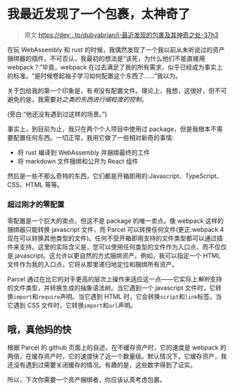 # 我最近发现了一个包裹，太神奇了

> 原文:[https://dev . to/dubyabrian/I-最近发现的包裹及其神奇之处-37h3](https://dev.to/dubyabrian/i-recently-discovered-parcel-and-its-amazing-37h3)

在玩 WebAssembly 和 rust 的时候，我偶然发现了一个我以前从未听说过的资产捆绑器的插件。不可否认，我最初的想法是“该死，为什么他们不能直接用 webpack？”毕竟，webpack 在过去满足了我的所有需求，似乎已经成为事实上的标准。“是时候卷起袖子学习如何配置这个东西了……”我以为。

关于[包](https://github.com/parcel-bundler/parcel)给我的第一个印象是，有*有*没有配置文件。理论上，我想，这很好，但不可避免的是，我需要对*之类的东西进行细粒度的控制。*

(旁白:“他还没有遇到过这样的场景。”)

事实上，到目前为止，我只在两个个人项目中使用过 package，但是我根本不需要配置任何东西。一切正常，我用它做了一些相对新奇的事情:

*   将 rust 编译到 WebAssembly 并捆绑最终的工件
*   将 markdown 文件捆绑和公开为 React 组件

然后是一些不那么奇特的东西，它们都是开箱即用的:Javascript、TypeScript、CSS、HTML 等等。

### [](#more-than-just-zero-configuration)超过刚才的零配置

零配置是一个巨大的卖点，但这不是 package 的唯一卖点。像 webpack 这样的捆绑器只能转换 javascript 文件，而 Parcel 可以转换任何文件(更正:webpack 4 现在可以转换其他类型的文件)。任何不受开箱即用支持的文件类型都可以通过插件来支持。这里的实际含义是，您可以使用任何类型的文件作为入口点，而不仅仅是 javascript。这允许以更自然的方式捆绑资产。例如，我可以指定一个 HTML 文件作为我的入口点，它将从那里递归地定位和捆绑所有资产。

Parcel 通过在比它的对手更高的层次上操作来适应这一点——它实际上*解析*支持的文件类型，并转换生成的抽象语法树。当它遇到一个 javascript 文件时，它转换`import`和`require`声明。当它遇到 HTML 时，它会转换`script`和`link`标签。当它遇到 CSS 文件时，它转换`import`和`url`声明。

## 哦，真他妈的快

根据 Parcel 的 github 页面上的自述，在不缓存资产时，它的速度是 webpack 的两倍，在缓存资产时，它的速度快了近一个数量级。默认情况下，它缓存资产，我还没有遇到过需要关闭缓存的情况。有趣的是，这些数字得到了证实。

所以，下次你需要一个资产捆绑者，你应该认真考虑包裹。